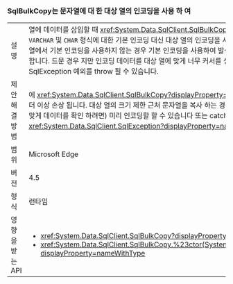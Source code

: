 ### <a name="sqlbulkcopy-uses-destination-column-encoding-for-strings"></a>SqlBulkCopy는 문자열에 대 한 대상 열의 인코딩을 사용 하 여

|   |   |
|---|---|
|설명|열에 데이터를 삽입할 때 <xref:System.Data.SqlClient.SqlBulkCopy?displayProperty=name>에서는 <code>VARCHAR</code> 및 <code>CHAR</code> 형식에 대한 기본 인코딩 대신 대상 열의 인코딩을 사용합니다. 이러한 변경을 통해 대상 열에서 기본 인코딩을 사용하지 않는 경우 기본 인코딩을 사용하여 발생하는 데이터 손상의 가능성을 제거합니다. 드문 경우 지만 인코딩 데이터를 대상 열에 맞게 너무 커서를 생성 하는 경우 기존 응용 프로그램 SqlException 예외를 throw 될 수 있습니다.|
|제안 해결 방법|에 <xref:System.Data.SqlClient.SqlBulkCopy?displayProperty=name> 인코딩 차이 때문에 데이터를 더 이상 손상 됩니다. 대상 열의 크기 제한 근처 문자열을 복사 하는 경우 하거나 (복사할 데이터를 대상 열에 맞게 데이터를 확인 하려면) 미리 인코딩할 할 수 있습니다 또는 catch <xref:System.Data.SqlClient.SqlException?displayProperty=name>s입니다.|
|범위|Microsoft Edge|
|버전|4.5|
|형식|런타임|
|영향을 받는 API|<ul><li><xref:System.Data.SqlClient.SqlBulkCopy?displayProperty=nameWithType></li><li><xref:System.Data.SqlClient.SqlBulkCopy.%23ctor(System.Data.SqlClient.SqlConnection)?displayProperty=nameWithType></li></ul>|

